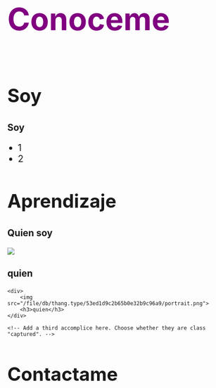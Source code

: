 <style>
    h1 {
        color: purple;
    }
    h1 {
        font-size: 5em;
    }
    h2 {
        /* Change the number to change the size of the header text. */
        font-size: 3em;
    }
    h3 {
        font-size: 1.5em;
    }
    li {
        font-size:1.5em;
    }
</style>
<h1>Conoceme</h1>

<!-- Find an image from the Image Gallery above, or use your own image link -->
<img src="" id="most-wanted">

<!-- Me presento -->
<h2>Soy</h2>

<!-- What are they wanted for? -->
<h3>Soy</h3>
<ul>
    <li>1</li>
    <li>2</li>
</ul>

<!-- Aptitudes -->
<h2>Aprendizaje</h2>

<!-- como-->
<h3>Quien soy</h3>
<div>
    <div>
        <img src="/file/db/thang.type/53ed1d9c2b65b0e32b9c96a9/portrait.png">
        <h3>quien</h3>
    </div>
    
    <div>
        <img src="/file/db/thang.type/53ed1d9c2b65b0e32b9c96a9/portrait.png">
        <h3>quien</h3>
    </div>
    
    <!-- Add a third accomplice here. Choose whether they are class "captured". -->
    
</div>

<!-- How do want them captured? -->
<h2>Contactame</h2>
